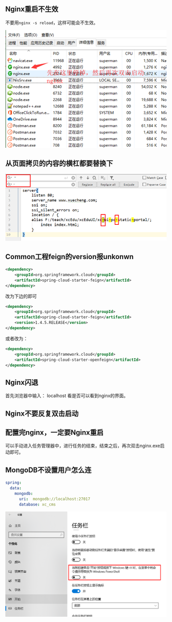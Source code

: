 ## Nginx重启不生效

不要用`nginx -s reload`，这样可能会不生效。

![1561000440409](assets/1561000440409.png)



## 从页面拷贝的内容的横杠都要替换下

![1543122682110](assets/1543122682110.png)

## Common工程feign的version报unkonwn

```xml
<dependency>
    <groupId>org.springframework.cloud</groupId>
    <artifactId>spring-cloud-starter-feign</artifactId>
</dependency>
```

改为下边的即可

```xml
<dependency>
	<groupId>org.springframework.cloud</groupId>
	<artifactId>spring-cloud-starter-feign</artifactId>
	<version>1.4.5.RELEASE</version>
</dependency>
```

或者改为：

```xml
<dependency>
	<groupId>org.springframework.cloud</groupId>
	<artifactId>spring-cloud-starter-openfeign</artifactId>
</dependency>
```

## Nginx闪退

首先浏览器中输入： localhost 看是否可以看到nginx的界面。

## Nginx不要反复双击启动

## 配置完nginx，一定要Nginx重启

可以手动进入任务管理器中，进行任务的结束，结束之后，再次双击nginx.exe启动即可。

## MongoDB不设置用户怎么连

```yml
spring:
  data:
    mongodb:
      uri:  mongodb://localhost:27017
      database: xc_cms
```

![1543109799067](assets/1543109799067.png)

